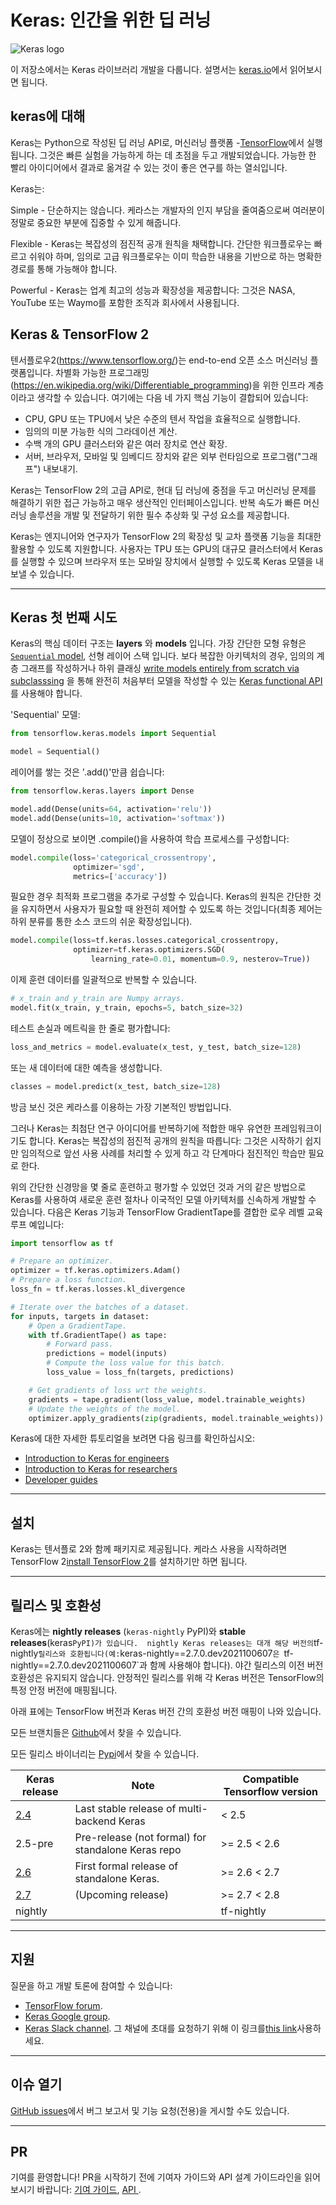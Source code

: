 # Keras: 인간을 위한 딥 러닝

![Keras logo](https://s3.amazonaws.com/keras.io/img/keras-logo-2018-large-1200.png)

이 저장소에서는 Keras 라이브러리 개발을 다룹니다. 설명서는 [keras.io](https://keras.io/)에서 읽어보시면 됩니다.

## keras에 대해

Keras는 Python으로 작성된 딥 러닝 API로, 
머신러닝 플랫폼 -[TensorFlow](https://github.com/tensorflow/tensorflow)에서 실행됩니다. 
그것은 빠른 실험을 가능하게 하는 데 초점을 두고 개발되었습니다. 
가능한 한 빨리 아이디어에서 결과로 옮겨갈 수 있는 것이 좋은 연구를 하는 열쇠입니다. 

Keras는:

Simple - 단순하지는 않습니다. 케라스는 개발자의 인지 부담을 줄여줌으로써 여러분이 정말로 중요한 부분에 집중할 수 있게 해줍니다.

Flexible - Keras는 복잡성의 점진적 공개 원칙을 채택합니다. 간단한 워크플로우는 빠르고 쉬워야 하며, 임의로 고급 워크플로우는 이미
           학습한 내용을 기반으로 하는 명확한 경로를 통해 가능해야 합니다.

Powerful - Keras는 업계 최고의 성능과 확장성을 제공합니다: 그것은 NASA, YouTube 또는 Waymo를 포함한 조직과 회사에서 사용됩니다.

## Keras & TensorFlow 2

텐서플로우2(https://www.tensorflow.org/)는 end-to-end 오픈 소스 머신러닝 플랫폼입니다. 
차별화 가능한 프로그래밍(https://en.wikipedia.org/wiki/Differentiable_programming)을 위한 인프라 계층이라고 생각할 수 있습니다. 
여기에는 다음 네 가지 핵심 기능이 결합되어 있습니다: 

- CPU, GPU 또는 TPU에서 낮은 수준의 텐서 작업을 효율적으로 실행합니다.
- 임의의 미분 가능한 식의 그라데이션 계산.
- 수백 개의 GPU 클러스터와 같은 여러 장치로 연산 확장.
- 서버, 브라우저, 모바일 및 임베디드 장치와 같은 외부 런타임으로 프로그램("그래프") 내보내기.

Keras는 TensorFlow 2의 고급 API로, 현대 딥 러닝에 중점을 두고 머신러닝 문제를 해결하기 위한 접근 가능하고 매우 생산적인 인터페이스입니다. 
반복 속도가 빠른 머신러닝 솔루션을 개발 및 전달하기 위한 필수 추상화 및 구성 요소를 제공합니다.

Keras는 엔지니어와 연구자가 TensorFlow 2의 확장성 및 교차 플랫폼 기능을 최대한 활용할 수 있도록 지원합니다. 
사용자는 TPU 또는 GPU의 대규모 클러스터에서 Keras를 실행할 수 있으며 브라우저 또는 모바일 장치에서 실행할 수 있도록 Keras 모델을 내보낼 수 있습니다.

---

## Keras 첫 번째 시도

Keras의 핵심 데이터 구조는  __layers__ 와 __models__ 입니다.
가장 간단한 모형 유형은 [`Sequential` model](/guides/sequential_model/), 선형 레이어 스택 입니다. 
보다 복잡한 아키텍처의 경우, 임의의 계층 그래프를 작성하거나 하위 클래싱 [write models entirely from scratch via subclasssing](/guides/making_new_layers_and_models_via_subclassing/)
을 통해 완전히 처음부터 모델을 작성할 수 있는 [Keras functional API](/guides/functional_api/)를 사용해야 합니다.

'Sequential' 모델:

```python
from tensorflow.keras.models import Sequential

model = Sequential()
```

레이어를 쌓는 것은 '.add()'만큼 쉽습니다:

```python
from tensorflow.keras.layers import Dense

model.add(Dense(units=64, activation='relu'))
model.add(Dense(units=10, activation='softmax'))
```

모델이 정상으로 보이면 .compile()을 사용하여 학습 프로세스를 구성합니다:

```python
model.compile(loss='categorical_crossentropy',
              optimizer='sgd',
              metrics=['accuracy'])
```

필요한 경우 최적화 프로그램을 추가로 구성할 수 있습니다.
Keras의 원칙은 간단한 것을 유지하면서 사용자가 필요할 때 완전히 제어할 수 있도록 하는 것입니다(최종 제어는 하위 분류를 통한 소스 코드의 쉬운 확장성입니다).

```python
model.compile(loss=tf.keras.losses.categorical_crossentropy,
              optimizer=tf.keras.optimizers.SGD(
                  learning_rate=0.01, momentum=0.9, nesterov=True))
```

이제 훈련 데이터를 일괄적으로 반복할 수 있습니다.

```python
# x_train and y_train are Numpy arrays.
model.fit(x_train, y_train, epochs=5, batch_size=32)
```

테스트 손실과 메트릭을 한 줄로 평가합니다:

```python
loss_and_metrics = model.evaluate(x_test, y_test, batch_size=128)
```
또는 새 데이터에 대한 예측을 생성합니다.

```python
classes = model.predict(x_test, batch_size=128)
```

방금 보신 것은 케라스를 이용하는 가장 기본적인 방법입니다.

그러나 Keras는 최첨단 연구 아이디어를 반복하기에 적합한 매우 유연한 프레임워크이기도 합니다. 
Keras는 복잡성의 점진적 공개의 원칙을 따릅니다: 
그것은 시작하기 쉽지만 임의적으로 앞선 사용 사례를 처리할 수 있게 하고 각 단계마다 점진적인 학습만 필요로 한다.

위의 간단한 신경망을 몇 줄로 훈련하고 평가할 수 있었던 것과 거의 같은 방법으로 Keras를 사용하여 새로운 훈련 절차나 이국적인 모델 아키텍처를 신속하게 개발할 수 있습니다. 
다음은 Keras 기능과 TensorFlow GradientTape를 결합한 로우 레벨 교육 루프 예입니다:

```python
import tensorflow as tf

# Prepare an optimizer.
optimizer = tf.keras.optimizers.Adam()
# Prepare a loss function.
loss_fn = tf.keras.losses.kl_divergence

# Iterate over the batches of a dataset.
for inputs, targets in dataset:
    # Open a GradientTape.
    with tf.GradientTape() as tape:
        # Forward pass.
        predictions = model(inputs)
        # Compute the loss value for this batch.
        loss_value = loss_fn(targets, predictions)

    # Get gradients of loss wrt the weights.
    gradients = tape.gradient(loss_value, model.trainable_weights)
    # Update the weights of the model.
    optimizer.apply_gradients(zip(gradients, model.trainable_weights))
```

Keras에 대한 자세한 튜토리얼을 보려면 다음 링크를 확인하십시오:

- [Introduction to Keras for engineers](https://keras.io/getting_started/intro_to_keras_for_engineers/)
- [Introduction to Keras for researchers](https://keras.io/getting_started/intro_to_keras_for_researchers/)
- [Developer guides](https://keras.io/guides/)

---

## 설치

Keras는 텐서플로 2와 함께 패키지로 제공됩니다. 
케라스 사용을 시작하려면 TensorFlow 2[install TensorFlow 2](https://www.tensorflow.org/install)를 설치하기만 하면 됩니다.

---

## 릴리스 및 호환성

Keras에는 **nightly releases** (`keras-nightly` PyPI)와 **stable releases**(keras` PyPI)가 있습니다. 
nightly Keras releases는 대개 해당 버전의 `tf-nightly` 릴리스와 호환됩니다(예: `keras-nightly==2.7.0.dev2021100607`은 `tf-nightly==2.7.0.dev2021100607`과 함께 사용해야 합니다). 
야간 릴리스의 이전 버전 호환성은 유지되지 않습니다. 
안정적인 릴리스를 위해 각 Keras 버전은 TensorFlow의 특정 안정 버전에 매핑됩니다.

아래 표에는 TensorFlow 버전과 Keras 버전 간의 호환성 버전 매핑이 나와 있습니다.

모든 브랜치들은 [Github](https://github.com/keras-team/keras/releases)에서 찾을 수 있습니다.

모든 릴리스 바이너리는 [Pypi](https://pypi.org/project/keras/#history)에서 찾을 수 있습니다.

| Keras release | Note      | Compatible Tensorflow version |
| -----------   | ----------- | -----------        |
| [2.4](https://github.com/keras-team/keras/releases/tag/2.4.0)  | Last stable release of multi-backend Keras | < 2.5
| 2.5-pre| Pre-release (not formal) for standalone Keras repo | >= 2.5 < 2.6
| [2.6](https://github.com/keras-team/keras/releases/tag/v2.6.0)    | First formal release of standalone Keras.  | >= 2.6 < 2.7
| [2.7](https://github.com/keras-team/keras/releases/tag/v2.7.0-rc0)    | (Upcoming release) | >= 2.7 < 2.8
| nightly|                                            | tf-nightly

---
## 지원

질문을 하고 개발 토론에 참여할 수 있습니다:

- [TensorFlow forum](https://discuss.tensorflow.org/).
- [Keras Google group](https://groups.google.com/forum/#!forum/keras-users).
- [Keras Slack channel](https://kerasteam.slack.com). 그 채널에 초대를 요청하기 위해 이 링크를[this link](https://keras-slack-autojoin.herokuapp.com/)사용하세요.

---

## 이슈 열기
[GitHub issues](https://github.com/keras-team/keras/issues)에서 버그 보고서 및 기능 요청(전용)을 게시할 수도 있습니다.


---

## PR 

기여를 환영합니다! PR을 시작하기 전에 기여자 가이드와 API 설계 가이드라인을 읽어보시기 바랍니다:
[기여 가이드](https://github.com/keras-team/keras/blob/master/CONTRIBUTING.md),
[API ](https://github.com/keras-team/governance/blob/master/keras_api_design_guidelines.md).

